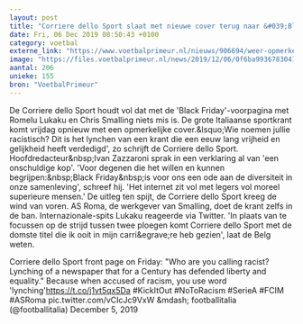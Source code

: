 ```yaml
---
layout: post
title: "Corriere dello Sport slaat met nieuwe cover terug naar &#039;Black Friday&#039;-kritiek"
date: Fri, 06 Dec 2019 08:50:43 +0100
category: voetbal
externe_link: "https://www.voetbalprimeur.nl/nieuws/906694/weer-opmerkelijke-cover-corriere-dello-sport-wie-noemen-jullie-racistisch-.html"
image: "https://files.voetbalprimeur.nl/news/2019/12/06/0f6ba99367830418951cb98fed94bead4d7ce5d5.jpg"
aantal: 206
unieke: 155
bron: "VoetbalPrimeur"
---
```


De Corriere dello Sport houdt vol dat met de &#039;Black Friday&#039;-voorpagina met Romelu Lukaku en Chris Smalling niets mis is. De grote Italiaanse sportkrant komt vrijdag opnieuw met een opmerkelijke cover.&amp;lsquo;Wie noemen jullie racistisch? Dit is het lynchen van een krant die een eeuw lang vrijheid en gelijkheid heeft verdedigd&#039;, zo schrijft de Corriere dello Sport. Hoofdredacteur&amp;nbsp;Ivan Zazzaroni sprak in een verklaring al van &#039;een onschuldige kop&#039;. &#039;Voor degenen die het willen en kunnen begrijpen:&amp;nbsp;Black Friday&amp;nbsp;is voor ons een ode aan de diversiteit in onze samenleving&#039;, schreef hij. &#039;Het internet zit vol met legers vol moreel superieure mensen.&#039;
De uitleg ten spijt, de Corriere dello Sport kreeg de wind van voren. AS Roma, de werkgever van Smalling, doet de krant zelfs in de ban. Internazionale-spits Lukaku reageerde via Twitter. &#039;In plaats van te focussen op de strijd tussen twee ploegen komt Corriere dello Sport met de domste titel die ik ooit in mijn carri&amp;egrave;re heb gezien&#039;, laat de Belg weten.

Corriere dello Sport front page on Friday: &quot;Who are you calling racist? Lynching of a newspaper that for a Century has defended liberty and equality.&quot; Because when accused of racism, you use word &#039;lynching&#039;https://t.co/j1vt5qx5Da #KickItOut #NoToRacism #SerieA #FCIM #ASRoma pic.twitter.com/vCIcJc9VxW
&amp;mdash; footballitalia (@footballitalia) December 5, 2019
